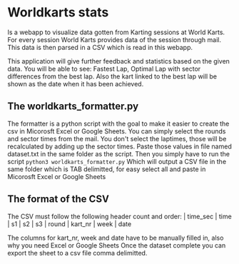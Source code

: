 # Worldkarts stats
Is a webapp to visualize data gotten from Karting sessions at World Karts.
For every session World Karts provides data of the session through mail.
This data is then parsed in a CSV which is read in this webapp.

This application will give further feedback and statistics based on the given data.
You will be able to see: Fastest Lap, Optimal Lap with sector differences from the best lap.
Also the kart linked to the best lap will be shown as the date when it has been achieved.

## The worldkarts_formatter.py
The formatter is a python script with the goal to make it easier to create the csv in Micorosft Excel or Google Sheets.
You can simply select the rounds and sector times from the mail.
You don't select the laptimes, those will be recalculated by adding up the sector times.
Paste those values in file named dataset.txt in the same folder as the script.
Then you simply have to run the script
``` python3 worldkarts_formatter.py ```
Which will output a CSV file in the same folder which is TAB delimitted, for easy select all and paste in Micorosft Excel or Google Sheets

## The format of the CSV
The CSV must follow the following header count and order:
| time_sec | time | s1 | s2 | s3 | round | kart_nr | week | date

The columns for kart_nr, week and date have to be manually filled in, also why you need Excel or Google Sheets
Once the dataset complete you can export the sheet to a csv file comma delimitted.
